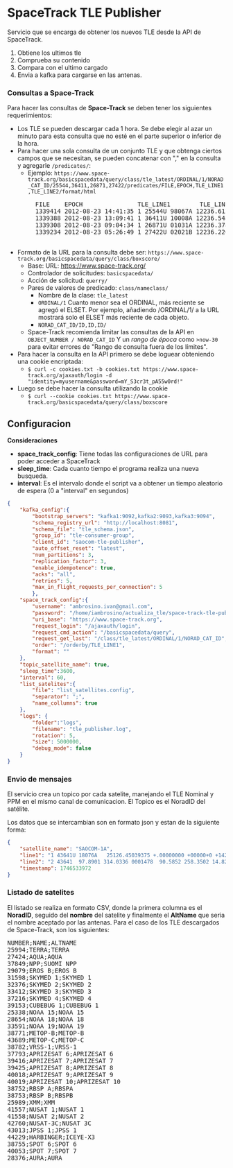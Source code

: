 # SpaceTrack TLE Publisher

Servicio que se encarga de obtener los nuevos TLE desde la API de SpaceTrack.
1. Obtiene los ultimos tle
2. Comprueba su contenido
3. Compara con el ultimo cargado
4. Envia a kafka para cargarse en las antenas.

### Consultas a Space-Track

Para hacer las consultas de **Space-Track** se deben tener los siguientes requerimientos:
* Los TLE se pueden descargar cada 1 hora. Se debe elegir al azar un minuto para esta consulta que no esté en el parte superior o inferior de la hora.
* Para hacer una sola consulta de un conjunto TLE y que obtenga ciertos campos que se necesitan, se pueden concatenar con "," en la consulta y agregarle ```/predicates/```:
    * Ejemplo: ```https://www.space-track.org/basicspacedata/query/class/tle_latest/ORDINAL/1/NORAD_CAT_ID/25544,36411,26871,27422/predicates/FILE,EPOCH,TLE_LINE1,TLE_LINE2/format/html```
        <pre>
        FILE	EPOCH				TLE_LINE1        TLE_LINE2
        1339414	2012-08-23 14:41:35	1 25544U 98067A 12236.61221542 .00014781 00000-0 26483-3 0  1660	2 25544 051.6476 145.7539 0014860 352.2902 087.3290 15.50074566788503
        1339388	2012-08-23 13:09:41	1 36411U 10008A 12236.54839284 .00000068 00000-0 00000+0 0  1996	2 36411 000.4393 261.8677 0004087 269.6508 223.6226 01.00284253 9094
        1339308	2012-08-23 09:04:34	1 26871U 01031A 12236.37818175 -.00000300 00000-0 10000-3 0 7001	2 26871 002.4043 072.3013 0002099 076.5029 259.0419 01.00285194 40660
        1339234	2012-08-23 05:26:49	1 27422U 02021B 12236.22696129 .00000039 00000-0 32070-4 0  9902	2 27422 098.3978 295.8841 0013298 043.4759 316.7468 14.28769327535462
        </pre>
* Formato de la URL para la consulta debe ser: ```https://www.space-track.org/basicspacedata/query/class/boxscore/```
    * Base: URL: https://www.space-track.org/
    * Controlador de solicitudes: ```basicspacedata/```
    * Acción de solicitud: ```querry/```
    * Pares de valores de predicado: ```class/nameclass/``` 
        * Nombre de la clase: ```tle_latest```
        * ```ORDINAL/1``` Cuanto menor sea el ORDINAL, más reciente se agregó el ELSET. Por ejemplo, añadiendo /ORDINAL/1/ a la URL mostrará solo el ELSET más reciente de cada objeto.
        * ```NORAD_CAT_ID/ID,ID,ID/```
    * Space-Track recomienda limitar las consultas de la API en ```OBJECT_NUMBER / NORAD_CAT_ID``` Y un *rango de época* como ```>now-30``` para evitar errores de "Rango de consulta fuera de los límites".
* Para hacer la consulta en la API primero se debe loguear obteniendo una cookie encriptada:
    * ```$ curl -c cookies.txt -b cookies.txt https://www.space-track.org/ajaxauth/login -d "identity=myusername&password=mY_S3cr3t_pA55w0rd!"```
* Luego se debe hacer la consulta utilizando la cookie
    * ```$ curl --cookie cookies.txt https://www.space-track.org/basicspacedata/query/class/boxscore```


## Configuracion

**Consideraciones**
- **space_track_config**: Tiene todas las configuraciones de URL para poder acceder a SpaceTrack
- **sleep_time**: Cada cuanto tiempo el programa realiza una nueva busqueda. 
- **interval**: Es el intervalo donde el script va a obtener un tiempo aleatorio de espera (0 a "interval" en segundos)

```json
{
    "kafka_config":{
        "bootstrap_servers": "kafka1:9092,kafka2:9093,kafka3:9094",
        "schema_registry_url": "http://localhost:8081",
        "schema_file": "tle_schema.json",
        "group_id": "tle-consumer-group",
        "client_id": "saocom-tle-publisher",
        "auto_offset_reset": "latest",
        "num_partitions": 3,
        "replication_factor": 3,
        "enable_idempotence": true,
        "acks": "all",
        "retries": 5,
        "max_in_flight_requests_per_connection": 5
        },
    "space_track_config":{
        "username": "ambrosino.ivan@gmail.com",
        "password": "/home/iambrosino/actualiza_tle/space-track-tle-publisher/test/password/spacetrack_passwd",
        "uri_base": "https://www.space-track.org",
        "request_login": "/ajaxauth/login",
        "request_cmd_action": "/basicspacedata/query",
        "request_get_last": "/class/tle_latest/ORDINAL/1/NORAD_CAT_ID",
        "order": "/orderby/TLE_LINE1",
        "format": ""
    },
    "topic_satellite_name": true,
    "sleep_time":3600,
    "interval": 60,
    "list_satelites":{
        "file": "list_satellites.config",
        "separator": ";",
        "name_collumns": true
    },
    "logs": {
        "folder":"logs",
        "filename": "tle_publisher.log",
        "rotation": 5,
        "size": 5000000,
        "debug_mode": false
    }
}
```

### Envio de mensajes

El servicio crea un topico por cada satelite, manejando el TLE Nominal y PPM en el mismo canal de comunicacion. El Topico es el NoradID del satélite.

Los datos que se intercambian son en formato json y estan de la siguiente forma:
```json
{
    "satellite_name": "SAOCOM-1A",
    "line1": "1 43641U 18076A   25126.45039375 +.00000000 +00000+0 +14262-4 6 22755",
    "line2": "2 43641  97.8901 314.0336 0001478  90.5852 258.3502 14.82148398355841",
    "timestamp": 1746533972
}
```

### Listado de satelites

El listado se realiza en formato CSV, donde la primera columna es el **NoradID**, seguido del **nombre** del satelite y finalmente el **AltName** que seria el nombre aceptado por las antenas.
Para el caso de los TLE descargados de Space-Track, son los siguientes:

<pre>
NUMBER;NAME;ALTNAME
25994;TERRA;TERRA
27424;AQUA;AQUA
37849;NPP;SUOMI NPP
29079;EROS B;EROS B
31598;SKYMED 1;SKYMED 1
32376;SKYMED 2;SKYMED 2
33412;SKYMED 3;SKYMED 3
37216;SKYMED 4;SKYMED 4
39153;CUBEBUG 1;CUBEBUG 1
25338;NOAA 15;NOAA 15
28654;NOAA 18;NOAA 18
33591;NOAA 19;NOAA 19
38771;METOP-B;METOP-B
43689;METOP-C;METOP-C
38782;VRSS-1;VRSS-1
37793;APRIZESAT 6;APRIZESAT 6
39416;APRIZESAT 7;APRIZESAT 7
39425;APRIZESAT 8;APRIZESAT 8
40018;APRIZESAT 9;APRIZESAT 9
40019;APRIZESAT 10;APRIZESAT 10
38752;RBSP A;RBSPA
38753;RBSP B;RBSPB
25989;XMM;XMM
41557;NUSAT 1;NUSAT 1
41558;NUSAT 2;NUSAT 2
42760;NUSAT-3C;NUSAT 3C
43013;JPSS 1;JPSS 1
44229;HARBINGER;ICEYE-X3
38755;SPOT 6;SPOT 6
40053;SPOT 7;SPOT 7
28376;AURA;AURA
</pre>
